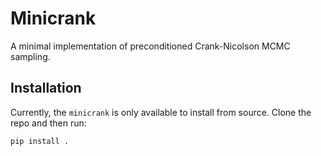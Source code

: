 # Minicrank

A minimal implementation of preconditioned Crank-Nicolson MCMC sampling.

## Installation

Currently, the `minicrank` is only available to install from source. Clone the
repo and then run:

```bash
pip install .
```
